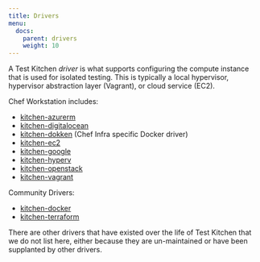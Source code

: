 ```yaml
---
title: Drivers
menu:
  docs:
    parent: drivers
    weight: 10
---
```


A Test Kitchen *driver* is what supports configuring the compute instance that is used for isolated testing. This is typically a local hypervisor, hypervisor abstraction layer (Vagrant), or cloud service (EC2).

Chef Workstation includes:

* [kitchen-azurerm](https://github.com/test-kitchen/kitchen-azurerm)
* [kitchen-digitalocean](https://github.com/test-kitchen/kitchen-digitalocean)
* [kitchen-dokken](https://github.com/test-kitchen/kitchen-dokken) (Chef Infra specific Docker driver)
* [kitchen-ec2](https://github.com/test-kitchen/kitchen-ec2)
* [kitchen-google](https://github.com/test-kitchen/kitchen-google)
* [kitchen-hyperv](https://github.com/test-kitchen/kitchen-hyperv)
* [kitchen-openstack](https://github.com/test-kitchen/kitchen-openstack)
* [kitchen-vagrant](https://github.com/test-kitchen/kitchen-vagrant)

Community Drivers:

* [kitchen-docker](https://github.com/test-kitchen/kitchen-docker)
* [kitchen-terraform](https://github.com/newcontext-oss/kitchen-terraform)

There are other drivers that have existed over the life of Test Kitchen that we do not list here, either because they are un-maintained or have been supplanted by other drivers.
